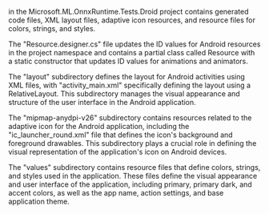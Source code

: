 in the Microsoft.ML.OnnxRuntime.Tests.Droid project contains generated code files, XML layout files, adaptive icon resources, and resource files for colors, strings, and styles. 

The "Resource.designer.cs" file updates the ID values for Android resources in the project namespace and contains a partial class called Resource with a static constructor that updates ID values for animations and animators.

The "layout" subdirectory defines the layout for Android activities using XML files, with "activity_main.xml" specifically defining the layout using a RelativeLayout. This subdirectory manages the visual appearance and structure of the user interface in the Android application.

The "mipmap-anydpi-v26" subdirectory contains resources related to the adaptive icon for the Android application, including the "ic_launcher_round.xml" file that defines the icon's background and foreground drawables. This subdirectory plays a crucial role in defining the visual representation of the application's icon on Android devices.

The "values" subdirectory contains resource files that define colors, strings, and styles used in the application. These files define the visual appearance and user interface of the application, including primary, primary dark, and accent colors, as well as the app name, action settings, and base application theme.
